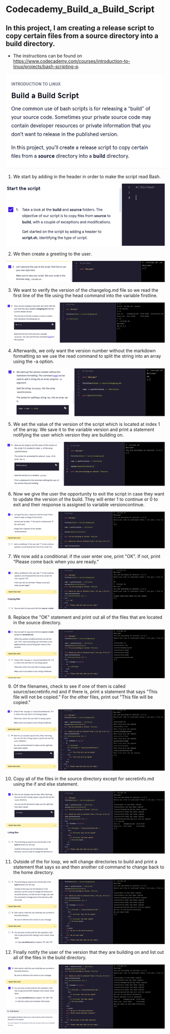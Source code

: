 # Codecademy_Build_a_Build_Script
## In this project, I am creating a release script to copy certain files from a source directory into a build directory.

* The instructions can be found on https://www.codecademy.com/courses/introduction-to-linux/projects/bash-scripting-p.

![Instructions](BashScriptInstructions.png)

1. We start by adding in the header in order to make the script read Bash.

![Step 1](BashScriptStep1.png)

2. We then create a greeting to the user.

![Step 2](BashScriptStep2.png)

3. We want to verify the version of the changelog.md file so we read the first line of the file using the head command into the variable firstline.

![Step 3](BashScriptStep3.png)

4. Afterwards, we only want the version number without the markdown formatting so we use the read command to split the string into an array using the -a option.

![Step 4](BashScriptStep4.png)

5. We set the value of the version of the script which is located at index 1 of the array. We save it to the variable version and print a statement notifying the user which version they are building on.

![Step 5](BashScriptStep5.png)

6. Now we give the user the opportunity to exit the script in case they want to update the version of the build. They will enter 1 to continue or 0 to exit and their response is assigned to variable versioncontinue.

![Step 6](BashScriptStep6.png)

7. We now add a conditional: if the user enter one, print "OK". If not, print "Please come back when you are ready."

![Step 7](BashScriptStep7.png)

8. Replace the "OK" statement and print out all of the files that are located in the source directory.

![Step 8](BashScriptStep8.png)

9. Of the filenames, check to see if one of them is called source/secretinfo.md and if there is, print a statement that says "This file will not be copied." For the other files, print out "This file will be copied."

![Step 9](BashScriptStep9.png)

10. Copy all of the files in the source directory except for secretinfo.md using the if and else statement.

![Step 10](BashScriptStep10.png)

11. Outside of the for loop, we will change directories to build and print a statement that says so and then another cd command to change back to the home directory.

![Step 11](BashScriptStep11.png)

12. Finally notify the user of the version that they are building on and list out all of the files in the build directory.

![Step 12](BashScriptStep12.png)
